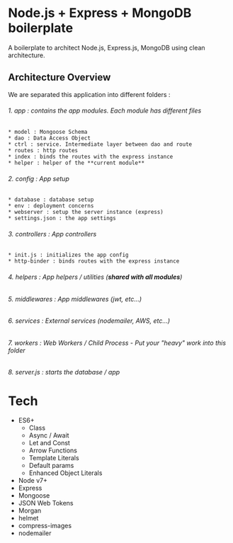 # Node.js + Express + MongoDB boilerplate
A boilerplate to architect Node.js, Express.js, MongoDB using clean architecture.

## Architecture Overview
We are separated this application into different folders :

###### 1. app : contains the app modules. Each module has different files
    * model : Mongoose Schema
    * dao : Data Access Object
    * ctrl : service. Intermediate layer between dao and route
    * routes : http routes
    * index : binds the routes with the express instance
    * helper : helper of the **current module**

###### 2. config : App setup
    * database : database setup
    * env : deployment concerns
    * webserver : setup the server instance (express)
    * settings.json : the app settings

###### 3. controllers : App controllers
    * init.js : initializes the app config
    * http-binder : binds routes with the express instance

###### 4. helpers : App helpers / utilities (**shared with all modules**)

###### 5. middlewares : App middlewares (jwt, etc...)

###### 6. services : External services (nodemailer, AWS, etc...)

###### 7. workers : Web Workers / Child Process - Put your "heavy" work into this folder

###### 8. server.js : starts the database / app

# Tech
- ES6+
    - Class
    - Async / Await
    - Let and Const
    - Arrow Functions
    - Template Literals
    - Default params
    - Enhanced Object Literals
- Node v7+
- Express
- Mongoose
- JSON Web Tokens
- Morgan
- helmet
- compress-images
- nodemailer




